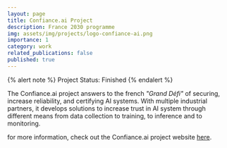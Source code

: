 ```yaml
---
layout: page
title: Confiance.ai Project
description: France 2030 programme
img: assets/img/projects/logo-confiance-ai.png
importance: 1
category: work
related_publications: false
published: true
---
```


{% alert note %}
Project Status: Finished
{% endalert %}

The Confiance.ai project answers to the french _"Grand Défi"_ of securing, increase reliability, and certifying AI systems. With multiple industrial partners, it develops solutions to increase trust in AI system through different means from data collection to training, to inference and to monitoring.

for more information, check out the Confiance.ai project website [here](https://www.confiance.ai/).
